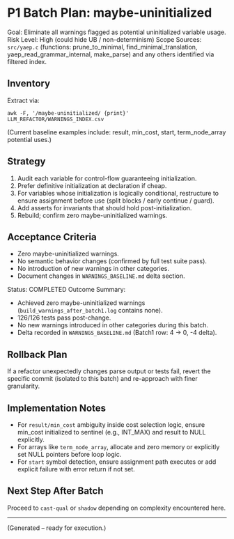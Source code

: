 # P1 Batch Plan: maybe-uninitialized

Goal: Eliminate all warnings flagged as potential uninitialized variable usage.
Risk Level: High (could hide UB / non-determinism)
Scope Sources: `src/yaep.c` (functions: prune_to_minimal, find_minimal_translation, yaep_read_grammar_internal, make_parse) and any others identified via filtered index.

## Inventory
Extract via:
```
awk -F, '/maybe-uninitialized/ {print}' LLM_REFACTOR/WARNINGS_INDEX.csv
```
(Current baseline examples include: result, min_cost, start, term_node_array potential uses.)

## Strategy
1. Audit each variable for control-flow guaranteeing initialization.
2. Prefer definitive initialization at declaration if cheap.
3. For variables whose initialization is logically conditional, restructure to ensure assignment before use (split blocks / early continue / guard).
4. Add asserts for invariants that should hold post-initialization.
5. Rebuild; confirm zero maybe-uninitialized warnings.

## Acceptance Criteria
- Zero maybe-uninitialized warnings.
- No semantic behavior changes (confirmed by full test suite pass).
- No introduction of new warnings in other categories.
- Document changes in `WARNINGS_BASELINE.md` delta section.

Status: COMPLETED
Outcome Summary:
- Achieved zero maybe-uninitialized warnings (`build_warnings_after_batch1.log` contains none).
- 126/126 tests pass post-change.
- No new warnings introduced in other categories during this batch.
- Delta recorded in `WARNINGS_BASELINE.md` (Batch1 row: 4 -> 0, -4 delta).

## Rollback Plan
If a refactor unexpectedly changes parse output or tests fail, revert the specific commit (isolated to this batch) and re-approach with finer granularity.

## Implementation Notes
- For `result/min_cost` ambiguity inside cost selection logic, ensure min_cost initialized to sentinel (e.g., INT_MAX) and result to NULL explicitly.
- For arrays like `term_node_array`, allocate and zero memory or explicitly set NULL pointers before loop logic.
- For `start` symbol detection, ensure assignment path executes or add explicit failure with error return if not set.

## Next Step After Batch
Proceed to `cast-qual` or `shadow` depending on complexity encountered here.

---
(Generated – ready for execution.)
